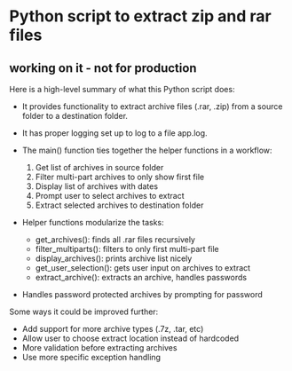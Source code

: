 # Python script to extract zip and rar files
## working on it - not for production

Here is a high-level summary of what this Python script does:

- It provides functionality to extract archive files (.rar, .zip) from a source folder to a destination folder.

- It has proper logging set up to log to a file app.log.

- The main() function ties together the helper functions in a workflow:

  1. Get list of archives in source folder
  2. Filter multi-part archives to only show first file
  3. Display list of archives with dates 
  4. Prompt user to select archives to extract
  5. Extract selected archives to destination folder
  
- Helper functions modularize the tasks:

  - get_archives(): finds all .rar files recursively
  - filter_multiparts(): filters to only first multi-part file
  - display_archives(): prints archive list nicely
  - get_user_selection(): gets user input on archives to extract
  - extract_archive(): extracts an archive, handles passwords

- Handles password protected archives by prompting for password

Some ways it could be improved further:

- Add support for more archive types (.7z, .tar, etc)
- Allow user to choose extract location instead of hardcoded
- More validation before extracting archives
- Use more specific exception handling
